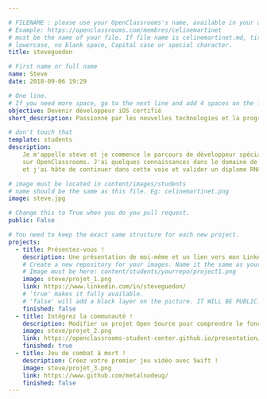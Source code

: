 ```yaml
---

# FILENAME : please use your OpenClassrooms's name, available in your url.
# Example: https://openclassrooms.com/membres/celinemartinet
# must be the name of your file. If file name is celinemartinet.md, title is celinemartinet.
# lowercase, no blank space, Capital case or special character.
title: steveguedon

# First name or full name
name: Steve
date: 2018-09-06 19:29

# One line.
# If you need more space, go to the next line and add 4 spaces on the left, as in 'description'.
objective: Devenir développeur iOS certifié
short_description: Passionné par les nouvelles technologies et la programmation, j'essaye de faire de ma passion un métier.

# don't touch that
template: students
description:
    Je m'appelle steve et je commence le parcours de développeur spécialisé iOS
    sur OpenClassrooms. J'ai quelques connaissances dans le domaine de la programmation
    et j'ai hâte de continuer dans cette voie et valider un diplome RNCP.

# image must be located in content/images/students
# name should be the same as this file. Eg: celinemartinet.png
image: steve.jpg

# Change this to True when you do you pull request.
public: False

# You need to keep the exact same structure for each new project.
projects:
  - title: Présentez-vous !
    description: Une présentation de moi-même et un lien vers mon LinkedIn.
    # Create a new repository for your images. Name it the same as your nickname and profile picture.
    # Image must be here: content/students/yourrepo/project1.png
    image: steve/projet_1.png
    link: https://www.linkedin.com/in/steveguedon/
    # 'true' makes it fully available.
    # 'false' will add a black layer on the picture. IT WILL BE PUBLIC!
    finished: false
  - title: Intégrez la communauté !
    description: Modifier un projet Open Source pour comprendre le fonctionnement de Git, de Github et des pull requests. 
    image: steve/projet_2.png
    link: https://openclassrooms-student-center.github.io/presentation/students/steve.html
    finished: true
  - title: Jeu de combat à mort !
    description: Créez votre premier jeu vidéo avec Swift !
    image: steve/projet_3.png
    link: https://www.github.com/metalnodeug/
    finished: false
---
```

